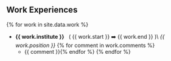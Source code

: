 ## Work Experiences

{% for work in site.data.work %}
- **{{ work.institute }}**  &nbsp; ( {{ work.start }} ➡️ {{ work.end }} )\\
*{{ work.position }}* {% for comment in work.comments %}
    - {{ comment }}{% endfor %}
{% endfor %}